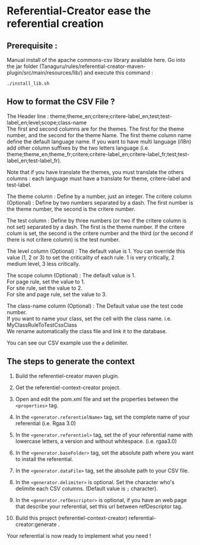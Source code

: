 # Referential-Creator ease the referential creation

## Prerequisite :
Manual install of the apache commons-csv library available here.
Go into the jar folder (Tanaguru/rules/referential-creator-maven-plugin/src/main/resources/lib/) and execute this command :

`./install_lib.sh`

## How to format the CSV File ?
The Header line : theme;theme_en;critere;critere-label_en;test;test-label_en;level;scope;class-name<br/>
The first and second columns are for the themes. The first for the theme number, and the second for the theme Name. The first theme column name define the default language name. If you want to have multi language (i18n) add other column suffixes by the two letters language (i.e. theme;theme_en;theme_fr;critere;critere-label_en;critere-label_fr;test;test-label_en;test-label_fr).<br/>

Note that if you have translate the themes, you must translate the others columns : each language must have a  translate for theme, critere-label and test-label.

The theme column : Define by a number, just an integer.
The critere column (Optional) : Define by two numbers separated by a dash. The first number is the theme number, the second is the critere number.<br/>

The test column : Define by three numbers (or two if the critere column is not set) separated by a dash. The first is the theme number. If the critere colum is set, the second is the critere number and the third (or the second if there is not critere column) is the test number.

The level column (Optional) : The default value is 1. You can override this value (1, 2 or 3) to set the criticality of each rule. 1 is very critically, 2 medium level, 3 less critically.

The scope column (Optional) : The default value is 1.<br/>
For page rule, set the value to 1.<br/>
For site rule, set the value to 2.<br/>
For site and page rule, set the value to 3.<br/>

The class-name column (Optional) : The Default value use the test code number.<br/>
If you want to name your class, set the cell with the class name. i.e. MyClassRuleToTestCssClass<br/>
We rename automatically the class file and link it to the database.<br/>

You can see our CSV example use the `ø` delimiter.

## The steps to generate the context

1. Build the referentiel-creator maven plugin.

1. Get the referentiel-context-creator project.

1. Open and edit the pom.xml file and set the properties between the `<properties>` tag. 
 1. In the `<generator.referentielName>` tag, set the complete name of your referential (i.e. Rgaa 3.0) 
 1. In the `<generator.referentiel>` tag, set the of your referential name with lowercase letters, a version and without whitespace. (i.e. rgaa3.0)
 1. In the `<generator.baseFolder>` tag, set the absolute path where you want to install the referential.
 1. In the `<generator.dataFile>` tag, set the absolute path to your CSV file.
 1. In the `<generator.delimiter>` is optional. Set the character who's delimite each CSV columns. (Default value is `;` character). 
 1. In the `<generator.refDescriptor>` is optional, if you have an web page that describe your referential, set this url between refDescriptor tag.
1. Build this project (referentiel-context-creator) referential-creator:generate .

Your referential is now ready to implement what you need !